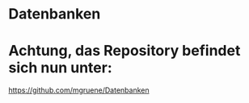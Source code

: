# Datenbanken


# Achtung, das Repository befindet sich nun unter: 
https://github.com/mgruene/Datenbanken
